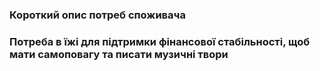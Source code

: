 ### Короткий опис потреб споживача 

### Потреба в їжі для підтримки фінансової стабільності, щоб мати самоповагу та писати музичні твори 
